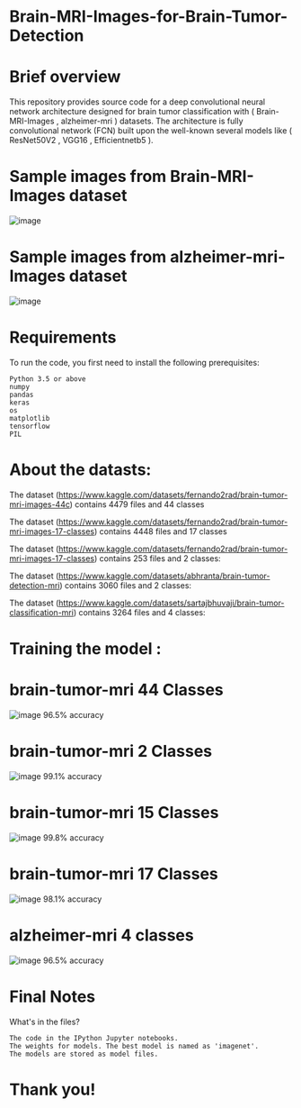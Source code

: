 # Brain-MRI-Images-for-Brain-Tumor-Detection

# Brief overview

This repository provides source code for a deep convolutional neural network architecture designed for brain tumor classification with ( Brain-MRI-Images , alzheimer-mri ) datasets. The architecture is fully convolutional network (FCN) built upon the well-known several models like ( ResNet50V2 , VGG16 , Efficientnetb5 ). 

# Sample images from Brain-MRI-Images dataset
![image](https://user-images.githubusercontent.com/114644816/232864644-023201d3-21ec-420a-bc1b-4efdd5d548b6.png)


# Sample images from alzheimer-mri-Images dataset
![image](https://user-images.githubusercontent.com/114644816/232865091-ebcd3a52-c52b-4f2e-a8c3-a195cc0aadcb.png)


# Requirements

To run the code, you first need to install the following prerequisites:

    Python 3.5 or above
    numpy
    pandas
    keras
    os
    matplotlib 
    tensorflow 
    PIL 

# About the datasts:
The dataset (https://www.kaggle.com/datasets/fernando2rad/brain-tumor-mri-images-44c) contains 4479 files and 44 classes

The dataset (https://www.kaggle.com/datasets/fernando2rad/brain-tumor-mri-images-17-classes) contains 4448 files and 17 classes

The dataset (https://www.kaggle.com/datasets/fernando2rad/brain-tumor-mri-images-17-classes) contains 253 files and 2 classes:

The dataset (https://www.kaggle.com/datasets/abhranta/brain-tumor-detection-mri) contains 3060 files and 2 classes:

The dataset (https://www.kaggle.com/datasets/sartajbhuvaji/brain-tumor-classification-mri) contains 3264 files and 4 classes:

# Training the model :

# brain-tumor-mri 44 Classes
![image](https://user-images.githubusercontent.com/114644816/232872010-07978b5f-974c-4958-8b08-2782d493444e.png)
96.5% accuracy

# brain-tumor-mri 2 Classes
![image](https://user-images.githubusercontent.com/114644816/232872191-a41a0413-af87-4008-82cb-3518218656c3.png)
99.1% accuracy

# brain-tumor-mri 15 Classes
![image](https://user-images.githubusercontent.com/114644816/232872301-2522c53e-f680-430e-9154-5b4bacfc0dc0.png)
99.8% accuracy

# brain-tumor-mri 17 Classes
![image](https://user-images.githubusercontent.com/114644816/232872738-fab00c16-2489-44bc-bc1e-3fe8cf4ee4ec.png)
98.1% accuracy

# alzheimer-mri 4 classes
![image](https://user-images.githubusercontent.com/114644816/232873136-1c6b60e2-8401-4279-8eb3-66d863aece51.png)
96.5% accuracy

# Final Notes

What's in the files?

    The code in the IPython Jupyter notebooks.
    The weights for models. The best model is named as 'imagenet'.
    The models are stored as model files. 



   

# Thank you!

